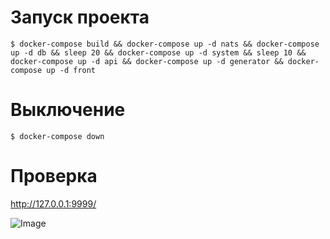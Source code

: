 # Запуск проекта

```
$ docker-compose build && docker-compose up -d nats && docker-compose up -d db && sleep 20 && docker-compose up -d system && sleep 10 && docker-compose up -d api && docker-compose up -d generator && docker-compose up -d front
```

# Выключение 

```
$ docker-compose down
```

# Проверка

http://127.0.0.1:9999/

![Image](https://i.ibb.co/2MxsFZ1/pic.png)
